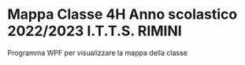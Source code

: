 # Mappa Classe 4H Anno scolastico 2022/2023 I.T.T.S. RIMINI
Programma WPF per visualizzare la mappa della classe
